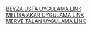 [BEYZA USTA UYGULAMA LİNK](https://youtu.be/kcqBr-bv7bU?si=oPrrMbYeqk89s5sU)<br/>
[MELİSA AKAR UYGULAMA LİNK ](https://youtu.be/j-YdHJWMp3A)<br/>
[MERVE TALAN UYGULAMA LİNK ](https://youtu.be/BvRuEeDj8P4?si=aP0tCTtr6iaE5Oks)<br/>

